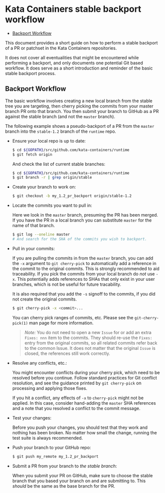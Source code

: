 # Kata Containers stable backport workflow

* [Backport Workflow](#backport-workflow)

This document provides a short guide on how to perform a stable backport of a
PR or patchset in the Kata Containers repositories.

It does not cover all eventualities that might be encountered while performing
a backport, and only documents one potential Git based workflow. It does
serve as a short introduction and reminder of the basic stable backport process.

## Backport Workflow

The basic workflow involves creating a new local branch from the stable tree you
are targeting, then cherry picking the commits from your master branch PR
onto that branch. You then submit your branch to GitHub as a PR against the
stable branch (and not the `master` branch).

The following example shows a pseudo-backport of a PR from the `master` branch
into the `stable-1.2` branch of the `runtime` repo.

- Ensure your local repo is up to date:

    ```bash
    $ cd ${GOPATH}/src/github.com/kata-containers/runtime
    $ git fetch origin
    ```

    And check the list of current stable branches:

    ```bash
    $ cd ${GOPATH}/src/github.com/kata-containers/runtime
    $ git branch -r | grep origin/stable
    ```

- Create your branch to work on:

    ```bash
    $ git checkout -b my_1.2_pr_backport origin/stable-1.2
    ```

- Locate the commits you want to pull in:

    Here we look in the `master` branch, presuming the PR has been merged.
    If you have the PR in a local branch you can substitute `master` for the name
    of that branch.

    ```bash
    $ git log --oneline master
    # And search for the SHA of the commits you wish to backport.
    ```

- Pull in your commits:

    If you are pulling the commits in from the `master` branch, you can add the `-x`
    argument to `git cherry-pick` to automatically add a reference in the
    commit to the original commits. This is strongly recommended to aid traceability.
    If you pick the commits from your local branch do *not* use `-x`. This
    potentially adds references to SHAs that only exist in your user branches, which
    is not be useful for future tracability.

    It is also required that you add the `-s` signoff to the commits, if you did not
    create the original commits.

    ```bash
    $ git cherry-pick -x <commit>...
    ```

    You can cherry pick ranges of commits, etc. Please see the `git-cherry-pick(1)`
    man page for more information.

    > *Note:* You do not need to open a new `Issue` for or add an extra `Fixes: nnn` item
    > to the commits. They should re-use the `Fixes:` entry from the original commits,
    > so all related commits refer back to the common Issue. It does not matter that
    > the original `Issue` is closed, the references still work correctly.

- Resolve any conflicts, etc.:

    You might encounter conflicts during your cherry pick, which need to be resolved
    before you continue. Follow standard practices for Git conflict resolution, and see
    the guidance printed by `git cherry-pick` on processing and applying those fixes.

    If you hit a conflict, any effects of `-x` to `cherry-pick` might not be
    applied. In this case, consider hand-adding the `master` SHA references and a note
    that you resolved a conflict to the commit message.

- Test your changes:

    Before you push your changes, you should test that they work and nothing has been
    broken. No matter how small the change, running the test suite is always recommended.

- Push your branch to your GitHub repo:

    ```bash
    $ git push my_remote my_1.2_pr_backport
    ```

- Submit a PR from your branch to *the stable branch*:

    When you submit your PR on GitHub, make sure to choose the stable branch that you
    based your branch on and are submitting to. This *should* be the same as the
    base branch for the PR.
